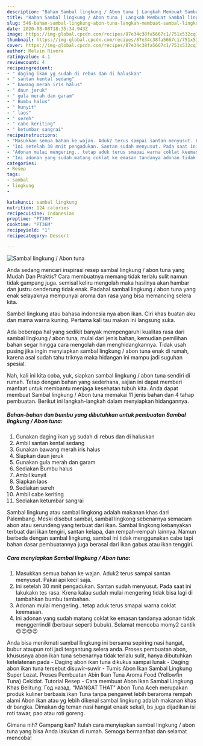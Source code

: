 ```yaml
---
description: "Bahan Sambal lingkung / Abon tuna | Langkah Membuat Sambal lingkung / Abon tuna Yang Paling Enak"
title: "Bahan Sambal lingkung / Abon tuna | Langkah Membuat Sambal lingkung / Abon tuna Yang Paling Enak"
slug: 546-bahan-sambal-lingkung-abon-tuna-langkah-membuat-sambal-lingkung-abon-tuna-yang-paling-enak
date: 2020-08-08T18:35:34.943Z
image: https://img-global.cpcdn.com/recipes/87e34c38fa5667c1/751x532cq70/sambal-lingkung-abon-tuna-foto-resep-utama.jpg
thumbnail: https://img-global.cpcdn.com/recipes/87e34c38fa5667c1/751x532cq70/sambal-lingkung-abon-tuna-foto-resep-utama.jpg
cover: https://img-global.cpcdn.com/recipes/87e34c38fa5667c1/751x532cq70/sambal-lingkung-abon-tuna-foto-resep-utama.jpg
author: Melvin Rivera
ratingvalue: 4.1
reviewcount: 4
recipeingredient:
- " daging ikan yg sudah di rebus dan di haluskan"
- " santan kental sedang"
- " bawang merah iris halus"
- " daun jeruk"
- " gula merah dan garam"
- " Bumbu halus"
- " kunyit"
- " laos"
- " sereh"
- " cabe keriting"
- " ketumbar sangrai"
recipeinstructions:
- "Masukkan semua bahan ke wajan. Aduk2 terus sampai santan menyusut. Pakai api kecil saja."
- "Ini setelah 30 mnit pengadukan. Santan sudah menyusut. Pada saat ini lakukakn tes rasa. Krena kalau sudah mulai mengering tidak bisa lagi di tambahkan bumbu tambahan."
- "Adonan mulai mengering.. tetap aduk terus smapai warna coklat keemasan."
- "Ini adonan yang sudah matang coklat ke emasan tandanya adonan tidak menggerrindil (berbaur seperti bubuk). Selamat mencoba momy2 cantik 😉😉😉😉"
categories:
- Resep
tags:
- sambal
- lingkung
- 

katakunci: sambal lingkung  
nutrition: 124 calories
recipecuisine: Indonesian
preptime: "PT30M"
cooktime: "PT36M"
recipeyield: "1"
recipecategory: Dessert

---
```



![Sambal lingkung / Abon tuna](https://img-global.cpcdn.com/recipes/87e34c38fa5667c1/751x532cq70/sambal-lingkung-abon-tuna-foto-resep-utama.jpg)

Anda sedang mencari inspirasi resep sambal lingkung / abon tuna yang Mudah Dan Praktis? Cara membuatnya memang tidak terlalu sulit namun tidak gampang juga. semisal keliru mengolah maka hasilnya akan hambar dan justru cenderung tidak enak. Padahal sambal lingkung / abon tuna yang enak selayaknya mempunyai aroma dan rasa yang bisa memancing selera kita.

Sambel lingkung atau bahasa indonesia nya abon ikan. Ciri khas buatan aku dan mama warna kuning. Pertama kali tau makan ini langsung suka.

Ada beberapa hal yang sedikit banyak mempengaruhi kualitas rasa dari sambal lingkung / abon tuna, mulai dari jenis bahan, kemudian pemilihan bahan segar hingga cara mengolah dan menghidangkannya. Tidak usah pusing jika ingin menyiapkan sambal lingkung / abon tuna enak di rumah, karena asal sudah tahu triknya maka hidangan ini mampu jadi suguhan spesial.


Nah, kali ini kita coba, yuk, siapkan sambal lingkung / abon tuna sendiri di rumah. Tetap dengan bahan yang sederhana, sajian ini dapat memberi manfaat untuk membantu menjaga kesehatan tubuh kita. Anda dapat membuat Sambal lingkung / Abon tuna memakai 11 jenis bahan dan 4 tahap pembuatan. Berikut ini langkah-langkah dalam menyiapkan hidangannya.

<!--inarticleads1-->

##### Bahan-bahan dan bumbu yang dibutuhkan untuk pembuatan Sambal lingkung / Abon tuna:

1. Gunakan  daging ikan yg sudah di rebus dan di haluskan
1. Ambil  santan kental sedang
1. Gunakan  bawang merah iris halus
1. Siapkan  daun jeruk
1. Gunakan  gula merah dan garam
1. Sediakan  Bumbu halus
1. Ambil  kunyit
1. Siapkan  laos
1. Sediakan  sereh
1. Ambil  cabe keriting
1. Sediakan  ketumbar sangrai


Sambal lingkung atau sambal lingkong adalah makanan khas dari Palembang. Meski disebut sambal, sambal lingkong sebenarnya semacam abon atau serundeng yang terbuat dari ikan. Sambal lingkong kebanyakan terbuat dari ikan tengiri, santan kelapa, dan rempah-rempah lainnya. Namun berbeda dengan sambal lingkung, sambal ini tidak menggunakan cabe tapi bahan dasar pembuatannya juga berasal dari ikan gabus atau ikan tenggiri. 

<!--inarticleads2-->

##### Cara menyiapkan Sambal lingkung / Abon tuna:

1. Masukkan semua bahan ke wajan. Aduk2 terus sampai santan menyusut. Pakai api kecil saja.
1. Ini setelah 30 mnit pengadukan. Santan sudah menyusut. Pada saat ini lakukakn tes rasa. Krena kalau sudah mulai mengering tidak bisa lagi di tambahkan bumbu tambahan.
1. Adonan mulai mengering.. tetap aduk terus smapai warna coklat keemasan.
1. Ini adonan yang sudah matang coklat ke emasan tandanya adonan tidak menggerrindil (berbaur seperti bubuk). Selamat mencoba momy2 cantik 😉😉😉😉


Anda bisa menikmati sambal lingkung ini bersama sepiring nasi hangat, bubur ataupun roti jadi tergantung selera anda. Proses pembuatan abon, khususnya abon ikan tuna sebenarnya tidak terlalu sulit, hanya dibutuhkan ketelatenan pada - Daging abon ikan tuna dikukus sampai lunak - Daging abon ikan tuna tersebut disuwir-suwir - Tumis Abon Ikan Sambal Lingkung Super Lezat. Proses Pembuatan Abin Ikan Tuna Aroma Food (Yellowfin Tuna) Cekidot. Tutorial Resep - Cara membuat Abon Ikan Sambal Lingkung Khas Belitung. Год назад. &#34;MANGAT THAT&#34; Abon Tuna Aceh merupakan produk kuliner berbasis ikan Tuna tanpa pengawet lebih beraroma rempah alami Abon ikan atau yg lebih dikenal sambal lingkung adalah makanan khas dr bangka. Dimakan dg teman nasi hangat enaak sekali, bs juga dijadikan isi roti tawar, pao atau roti goreng. 

Gimana nih? Gampang kan? Itulah cara menyiapkan sambal lingkung / abon tuna yang bisa Anda lakukan di rumah. Semoga bermanfaat dan selamat mencoba!
